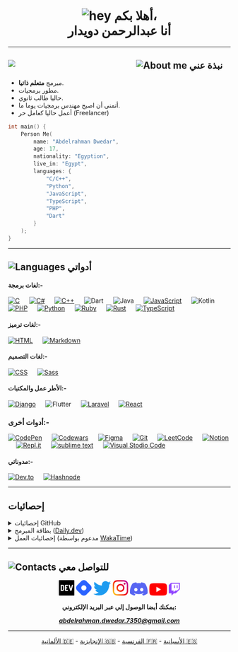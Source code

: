 <h1 align="center"><img src="https://camo.githubusercontent.com/e8e7b06ecf583bc040eb60e44eb5b8e0ecc5421320a92929ce21522dbc34c891/68747470733a2f2f6d656469612e67697068792e636f6d2f6d656469612f6876524a434c467a6361737252346961377a2f67697068792e676966" alt="hey" width="40"> أهلا بكم،<br> أنا عبدالرحمن دويدار</h1> 

---

## <img src="https://img.icons8.com/fluency-systems-filled/48/000000/guest-male.png" width="30" alt="About me"/> نبذة عني <img src="https://media.giphy.com/media/zOvBKUUEERdNm/giphy.gif" width="290" align="left">
* مبرمج **متعلم ذاتيا**.
* مطور برمجيات.
* حاليا طالب ثانوي.
* أتمنى أن اصبح مهندس برمجيات يوما ما.  
* أعمل حاليا كعامل حر (Freelancer)

```cpp
int main() {
	Person Me(
		name: "Abdelrahman Dwedar",
		age: 17,
		nationality: "Egyption",
		live_in: "Egypt",
		languages: {
			"C/C++",
			"Python",
			"JavaScript",
			"TypeScript",
			"PHP",
			"Dart"
		}
	);
}
```

---

## <img src="https://user-images.githubusercontent.com/67812625/137175204-80bbeb5c-b861-4328-a801-a759791f5aa1.png" width="55" alt="Languages"> أدواتي

#### لغات برمجة:-  

[![C](https://img.shields.io/badge/C-00599C?style=for-the-badge&logo=c&logoColor=white)](url)
&emsp;
[![C#](https://img.shields.io/badge/C%23-682876?style=for-the-badge&logo=c-sharp&logoColor=white)](https://docs.microsoft.com/en-us/dotnet/csharp/)
&emsp;
[![C++](https://img.shields.io/badge/C%2B%2B-00599C?style=for-the-badge&logo=c%2B%2B&logoColor=white)](https://www.cplusplus.com/)
&emsp;
![Dart](https://img.shields.io/badge/dart-%230175C2.svg?style=for-the-badge&logo=dart&logoColor=white)
&emsp;
![Java](https://img.shields.io/badge/java-%23ED8B00.svg?style=for-the-badge&logo=java&logoColor=white)
&emsp;
[![JavaScript](https://img.shields.io/badge/Javascript-f7e018?style=for-the-badge&logo=javascript&logoColor=black)](https://www.javascript.com/)
&emsp;
![Kotlin](https://img.shields.io/badge/kotlin-%230095D5.svg?style=for-the-badge&logo=kotlin&logoColor=white)
&emsp;
[![PHP](https://img.shields.io/badge/PHP-777BB4?style=for-the-badge&logo=php&logoColor=white)](https://www.php.net/)
&emsp;
[![Python](https://img.shields.io/badge/Python-14354C?style=for-the-badge&logo=python&logoColor=yellow)](https://www.python.org/)
&emsp;
[![Ruby](https://img.shields.io/badge/Ruby-B01401?style=for-the-badge&logo=ruby&logoColor=000000)](https://www.ruby-lang.org/en/)
&emsp;
[![Rust](https://img.shields.io/badge/Rust-696b70?style=for-the-badge&logo=rust&logoColor=000000)](https://www.rust-lang.org/)
&emsp;
[![TypeScript](https://img.shields.io/badge/Typescript-2D79C7?style=for-the-badge&logo=typescript&logoColor=white)](https://www.typescriptlang.org/)

#### لغات ترميز:-

[![HTML](https://img.shields.io/badge/Html5-E54C21?style=for-the-badge&logo=html5&logoColor=white)](https://html.com/)
&emsp;
[![Markdown](https://img.shields.io/badge/Markdown-000000?style=for-the-badge&logo=markdown&logoColor=white)](https://www.markdownguide.org/)

#### لغات التصميم:-

[![CSS](https://img.shields.io/badge/Css3-214CE5?style=for-the-badge&logo=css3&logoColor=white)](url)
&emsp;
[![Sass](https://img.shields.io/badge/Sass-CC6699?style=for-the-badge&logo=sass&logoColor=white)](https://sass-lang.com)

#### الأطر عمل والمكتبات:-

[![Django](https://img.shields.io/badge/django-%23092E20.svg?style=for-the-badge&logo=django&logoColor=white)](https://www.djangoproject.com/)
&emsp;
![Flutter](https://img.shields.io/badge/Flutter-%2302569B.svg?style=for-the-badge&logo=Flutter&logoColor=white)
&emsp;
[![Laravel](https://img.shields.io/badge/laravel-%23FF2D20.svg?style=for-the-badge&logo=laravel&logoColor=white)](https://laravel.com/)
&emsp;
[![React](https://img.shields.io/badge/React-20232A?style=for-the-badge&logo=react&logoColor=61DAFB)](https://reactjs.org/)

### أدوات أخرى:-
[![CodePen](https://img.shields.io/badge/Codepen-000000?style=for-the-badge&logo=codepen&logoColor=white)](https://codepen.io/AbdelrahmanDwedar)
&emsp;
[![Codewars](https://img.shields.io/badge/Codewars-B1361E?style=for-the-badge&logo=codewars&logoColor=grey)](https://www.codewars.com/users/AbdelrahmanDwedar)
&emsp;
[![Figma](https://img.shields.io/badge/Figma-3d3d3d?style=for-the-badge&logo=Figma&logoColor=e04a34)](https://www.figma.com/)
&emsp;
[![Git](https://img.shields.io/badge/Git-f34f29?style=for-the-badge&logo=Git&logoColor=white)](https://git-scm.com/)
&emsp;
[![LeetCode](https://img.shields.io/badge/LeetCode-000000?style=for-the-badge&logo=LeetCode&logoColor=#d16c06)](https://leetcode.com/AbdelrahmanDwedar/)
&emsp;
[![Notion](https://img.shields.io/badge/Notion-%23000000.svg?style=for-the-badge&logo=notion&logoColor=white)](https://www.notion.so/)
&emsp;
[![Repl.it](https://img.shields.io/badge/Repl.it-%230D101E.svg?style=for-the-badge&logo=replit&logoColor=white)](https://replit.com/)
&emsp;
[![sublime text](https://img.shields.io/badge/Sublime_text-4B4B4B?style=for-the-badge&logo=sublime-text&logoColor=FF9800)](https://www.sublimetext.com/3)
&emsp;
[![Visual Stodio Code](https://img.shields.io/badge/Visual_Studio_Code-3d3d3d?style=for-the-badge&logo=visual%20studio%20code&logoColor=0078D4)](https://code.visualstudio.com/)

#### مدوناتي:-
[![Dev.to](https://img.shields.io/badge/dev.to-0A0A0A?style=for-the-badge&logo=dev.to&logoColor=white)](https://dev.to/abdelrahman_dwedar)
&emsp;
[![Hashnode](https://img.shields.io/badge/Hashnode-2962FF?style=for-the-badge&logo=hashnode&logoColor=white)](https://hashnode.com/@Abedo)

---
 
## إحصائيات
<details>
<summary>إحصائيات GitHub</summary>

<a href="http://www.github.com/AbdelrahmanDwedar"><img src="https://github-readme-stats.vercel.app/api?username=AbdelrahmanDwedar&show_icons=true&hide=&count_private=true&title_color=3382ed&text_color=ffffff&icon_color=3382ed&bg_color=1c1917&hide_border=true&show_icons=true" alt="AbdelrahmanDwedar's GitHub stats" /></a>

<a href="http://www.github.com/AbdelrahmanDwedar"><img src="https://github-readme-streak-stats.herokuapp.com/?user=AbdelrahmanDwedar&stroke=ffffff&background=1c1917&ring=3382ed&fire=3382ed&currStreakNum=ffffff&currStreakLabel=3382ed&sideNums=ffffff&sideLabels=ffffff&dates=ffffff&hide_border=true" /></a>

<a href="https://github.com/AbdelrahmanDwedar" align="left"><img src="https://github-readme-stats.vercel.app/api/top-langs/?username=AbdelrahmanDwedar&langs_count=10&title_color=3382ed&text_color=ffffff&icon_color=3382ed&bg_color=1c1917&hide_border=true&locale=en&custom_title=Top%20%Languages" alt="Top Languages" /></a>

<a href="http://www.github.com/AbdelrahmanDwedar"><img src="https://activity-graph.herokuapp.com/graph?username=AbdelrahmanDwedar&bg_color=1c1917&color=ffffff&line=0891b2&point=ffffff&area_color=1c1917&area=true&hide_border=true&custom_title=GitHub%20Commits%20Graph" alt="GitHub Commits Graph" /></a>

</details>
<details>
<summary>بطاقة المبرمج (<a href="https://app.daily.dev/">Daily.dev</a>)</summary>

[<img src="https://api.daily.dev/devcards/9d34a8e386d24adf8d75ad4366eb254b.png?r=pra" width="300" alt="Abdelrahman Dwedar's Dev Card"/>](https://app.daily.dev/3_Dwedar)
</details>
<details>
<summary>إحصائيات العمل (مدعوم بواسطة <a href="https://wakatime.com/">WakaTime</a>)</summary>

[![Wakatime status](https://wakatime.com/share/@92b916ee-362a-4ef1-82f5-0f518b8caf25/fe912e68-8957-420e-b8fd-e80379741bc1.png)](https://wakatime.com/)

[![wakatime stats](https://github-readme-stats.vercel.app/api/wakatime?username=AbdelrahmanDwedar&title_color=3382ed&text_color=ffffff&icon_color=3382ed&bg_color=1c1917&hide_border=true&langs_count=7)](https://wakatime.com/@AbdelrahmanDwedar)

</details>

---

## <img src="https://i.ibb.co/wpcck6r/pngegg-5.png" width="30" alt="Contacts"> للتواصل معي
<div align="center">
  <a href="https://dev.to/abdelrahman_dwedar" style="border-reduce: 50%"><img alt="DEV" src="./assets/images/Devdotto-logo.png" width="35"></a>
  <a href="https://hashnode.com/@Adobe"><img alt="Hashnode" src="./assets/images/Hashnode-logo.png" width="35"></a>
  <a href="https://twitter.com/3_Dwedar"><img alt="Twitter" src="./assets/images/Twitter-logo.png" width="40"></a>
  <a href="https://www.instagram.com/abdelrhman._.dwedar/"><img alt="Instagram" src="./assets/images/Instagram-logo.png" width="35"></a>
  <a href="https://discord.gg/8FDyqPU"><img alt="Discord" src="./assets/images/Discord-logo.png" width="40"></a>
  <a href="https://www.youtube.com/channel/UCDb4dNtGD3eI9gtPt93ikKQ"><img alt="YouTube" src="./assets/images/YouTube-logo.png" width="40"></a>
  <a href="https://www.twitch.tv/7350_gaming"><img alt="twitch" src="./assets/images/Twitch-logo.png" width="25"></a>
  <p><b>يمكنك أيضا الوصول إلي عبر البريد الإلكتروني: <a href="mailto:abdelrahman.dwedar.7350@gmail.com"><address>abdelrahman.dwedar.7350@gmail.com</address></a></b><p>
</div>

---

<div align="center">
  <a alt="German readme" href="README-de.md">الألمانية 🇩🇪</a>
  - <a alt="English readme" href="README.md">الإنجايزية 🇬🇧</a> 
  - <a alt="French readme" href="README-fr.md">الفرنسية 🇫🇷</a> 
  - <a alt="Spanish readme" href="README-es.md">الأسبانية 🇪🇸</a>
</div>
